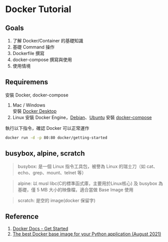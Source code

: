 # Docker Tutorial

## Goals

1. 了解 Docker/Container 的基礎知識
2. 基礎 Command 操作
3. Dockerfile 撰寫
4. docker-compose 撰寫與使用
5. 使用情境

## Requiremens

安裝 Docker, docker-compose

1. Mac / Windows  
    安裝 [Docker Desktop](https://www.docker.com/products/docker-desktop)
2. Linux
    安裝 Docker Engine，[Debian](https://docs.docker.com/engine/install/debian/)、[Ubuntu](https://docs.docker.com/engine/install/ubuntu/)
    安裝 [docker-compose](https://docs.docker.com/compose/install/#install-compose)

執行以下指令，確認 Docker 可以正常運作

```bash
docker run -d -p 80:80 docker/getting-started
```

## busybox, alpine, scratch
> busybox: 是一個 Linux 指令工具包，被譽為 Linux 的瑞士刀（如 cat、echo、grep、mount、telnet 等）

> alpine: 以 musl libc(C的標準函式庫，主要用於Linux核心) 及 busybox 為基礎，僅 5 MB 大小的映像檔，適合當做 Base Image 使用

> scratch: 是空的 image(docker 保留字)
## Reference

1. [Docker Docs - Get Started](https://docs.docker.com/get-started/)
2. [The best Docker base image for your Python application (August 2021)](https://pythonspeed.com/articles/base-image-python-docker-images/)
